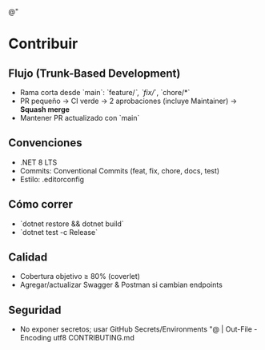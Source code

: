 @"
# Contribuir

## Flujo (Trunk-Based Development)
- Rama corta desde \`main\`: \`feature/*\`, \`fix/*\`, \`chore/*\`
- PR pequeño → CI verde → 2 aprobaciones (incluye Maintainer) → **Squash merge**
- Mantener PR actualizado con \`main\`

## Convenciones
- .NET 8 LTS
- Commits: Conventional Commits (feat, fix, chore, docs, test)
- Estilo: .editorconfig

## Cómo correr
- \`dotnet restore && dotnet build\`
- \`dotnet test -c Release\`

## Calidad
- Cobertura objetivo ≥ 80% (coverlet)
- Agregar/actualizar Swagger & Postman si cambian endpoints

## Seguridad
- No exponer secretos; usar GitHub Secrets/Environments
"@ | Out-File -Encoding utf8 CONTRIBUTING.md

